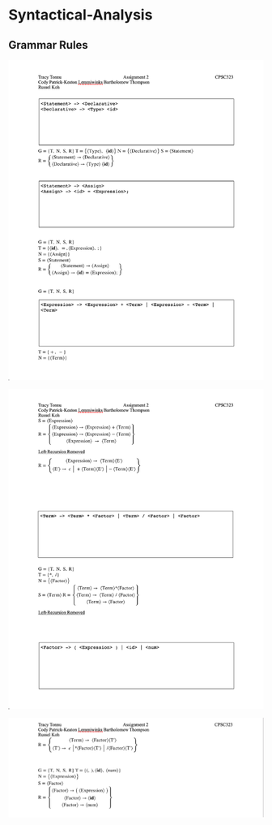 # Syntactical-Analysis

## Grammar Rules

![Alt text](img/pg1.png?raw=true "Optional Title")


![Alt text](img/pg2.png?raw=true "Optional Title")


![Alt text](img/pg3.png?raw=true "Optional Title")
